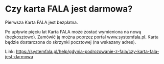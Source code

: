 # Czy karta FALA jest darmowa?


Pierwsza Karta FALA jest bezpłatna.


Po upływie pięciu lat Karta FALA może zostać wymieniona na nową (bezkosztowo). Zamówić ją można poprzez portal www.systemfala.pl. Karta będzie dostarczona do skrzynki pocztowej (na wskazany adres).




Link: https://systemfala.pl/help/gdynia-podrozowanie-z-fala/czy-karta-fala-jest-darmowa
